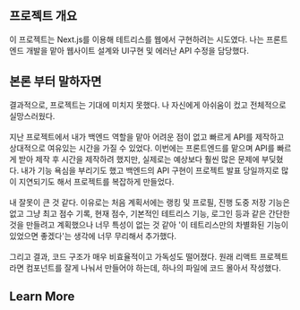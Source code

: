## 프로젝트 개요

이 프로젝트는 Next.js를 이용해 테트리스를 웹에서 구현하려는 시도였다. 나는 프론트엔드 개발을 맡아 웹사이트 설계와 UI구현 및 에러난 API 수정을 담당했다.  

## 본론 부터 말하자면

결과적으로, 프로젝트는 기대에 미치지 못했다. 나 자신에게 아쉬움이 컸고 전체적으로 실망스러웠다. <br> <br>
지난 프로젝트에서 내가 백엔드 역할을 맡아 어려운 점이 없고 빠르게 API를 제작하고 상대적으로 여유있는 시간을 가질 수 있었다. 이번에는 프론트엔드를 맡으며 API를 빠르게 받아 제작 후 시간을 제작하려 했지만, 실제로는 예상보다 훨씬 많은 문제에 부딪혔다. 내가 기능 욕심을 부리기도 했고 백엔드의 API 구현이 프로젝트 발표 당일까지로 많이 지연되기도 해서 프로젝트를 복잡하게 만들었다. <br> <br> 
내 잘못이 큰 것 같다. 이유로는 처음 계획서에는 랭킹 및 프로필, 진행 도중 저장 기능은 없고 그냥 최고 점수 기록, 현재 점수, 기본적인 테트리스 기능, 로그인 등과 같은 간단한 것을 만들려고 계획했으나 너무 특성이 없는 것 같아 '이 테트리스만의 차별화된 기능이 있었으면 좋겠다'는 생각에 너무 무리해서 추가했다. <br><br>
그리고 결과, 코드 구조가 매우 비효율적이고 가독성도 떨어졌다. 원래 리액트 프로젝트라면 컴포넌트를 잘게 나눠서 만들어야 하는데, 하나의 파일에 코드 몰아서 작성했다.   



## Learn More

